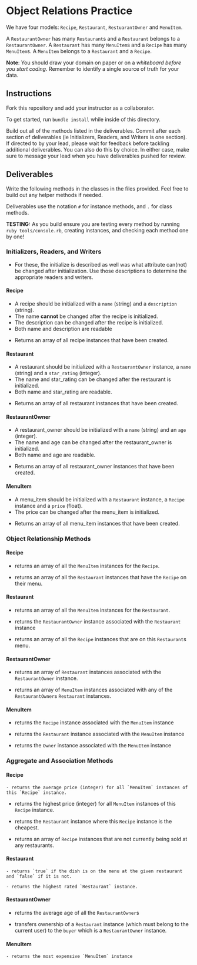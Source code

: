 # Object Relations Practice

We have four models: `Recipe`, `Restaurant`, `RestuarantOwner` and `MenuItem`. 

A `RestaurantOwner` has many `Restaurant`s and a `Restaurant` belongs to a `RestaurantOwner`. A `Restaurant` has many `MenuItem`s and a `Recipe` has many `MenuItem`s. A `MenuItem` belongs to a `Restaurant` and a `Recipe`. 

**Note**: You should draw your domain on paper or on a *whiteboard before you start coding*. Remember to identify a single source of truth for your data.

## Instructions

Fork this repository and add your instructor as a collaborator.

To get started, run `bundle install` while inside of this directory.

Build out all of the methods listed in the deliverables. Commit after each section of deliverables (ie Initializers, Readers, and Writers is one section). If directed to by your lead, please wait for feedback before tackling additional deliverables. You can also do this by choice. In either case, make sure to message your lead when you have deliverables pushed for review. 

## Deliverables

Write the following methods in the classes in the files provided. Feel free to build out any helper methods if needed.

Deliverables use the notation `#` for instance methods, and `.` for class methods.

**TESTING:** As you build ensure you are testing every method by running `ruby tools/console.rb`, creating instances, and checking each method one by one! 

### Initializers, Readers, and Writers
- For these, the initialize is described as well was what attribute can(not) be changed after initialization. Use those descriptions to determine the appropriate readers and writers.


#### Recipe
<!-- - `Recipe#initialize(name, description)` -->
  - A recipe should be initialized with a `name` (string) and a `description` (string).
  - The name **cannot** be changed after the recipe is initialized.
  - The description can be changed after the recipe is initialized.
  - Both name and description are readable
<!-- - `Recipe.all` -->
  - Returns an array of all recipe instances that have been created.

#### Restaurant
<!-- - `Restaurant#initialize(owner, name, star_rating)` -->
  - A restaurant should be initialized with a `RestaurantOwner` instance, a `name` (string) and a `star_rating` (integer).
  - The name and star_rating can be changed after the restaurant is initialized.
  - Both name and star_rating are readable.
<!-- - `Restaurant.all` -->
  - Returns an array of all restaurant instances that have been created.

#### RestaurantOwner
<!-- - `RestaurantOwner#initialize(name, age)` -->
  - A restaurant_owner should be initialized with a `name` (string) and an `age` (integer).
  - The name and age can be changed after the restaurant_owner is initialized.
  - Both name and age are readable.
<!-- - `RestaurantOwner.all` -->
  - Returns an array of all restaurant_owner instances that have been created.

#### MenuItem
<!-- - `MenuItem#initialize(restaurant, recipe, price)` -->
  - A menu_item should be initialized with a `Restaurant` instance, a `Recipe` instance and a `price` (float).
  - The price can be changed after the menu_item is initialized.
<!-- - `MenuItem.all` -->
  - Returns an array of all menu_item instances that have been created.



### Object Relationship Methods

#### Recipe
<!-- - `Recipe#menu_items` -->
  - returns an array of all the `MenuItem` instances for the `Recipe`.
<!-- - `Recipe#restaurants` -->
  - returns an array of all the `Restaurant` instances that have the `Recipe` on their menu.

#### Restaurant
<!-- - `Restaurant#menu_items` -->
  - returns an array of all the `MenuItem` instances for the `Restaurant`.
<!-- - `Restaurant#owner` -->
  - returns the `RestaurantOwner` instance associated with the `Restaurant` instance
<!-- - `Restaurant#recipes` -->
  - returns an array of all the `Recipe` instances that are on this `Restaurant`s menu.

#### RestaurantOwner
<!-- - `RestaurantOwner#restaurants` -->
  - returns an array of `Restaurant` instances associated with the `RestaurantOwner` instance.
<!-- - `RestaurantOwner#menu_items` -->
  - returns an array of `MenuItem` instances associated with any of the `RestaurantOwner`s `Restaurant` instances.

#### MenuItem
<!-- - `MenuItem#recipe` -->
  - returns the `Recipe` instance associated with the `MenuItem` instance
<!-- - `MenuItem#restaurant` -->
  - returns the `Restaurant` instance associated with the `MenuItem` instance
<!-- - `MenuItem#owner` -->
  - returns the `Owner` instance associated with the `MenuItem` instance



### Aggregate and Association Methods

#### Recipe
<!-- - `Recipe#average_price` -->
    - returns the average price (integer) for all `MenuItem` instances of this `Recipe` instance. 
<!-- - `Recipe#highest_price` -->
  - returns the highest price (integer) for all `MenuItem` instances of this `Recipe` instance. 
<!-- - `Recipe#cheapest_restaurant` -->
  - returns the `Restaurant` instance where this `Recipe` instance is the cheapest. 
<!-- - `Recipe.inactive` -->
  - returns an array of `Recipe` instances that are not currently being sold at any restaurants.

#### Restaurant
<!-- - `Restaurant#has_dish?(recipe)` -->
    - returns `true` if the dish is on the menu at the given restaurant and `false` if it is not. 
<!-- - `Restaurant.highest_rated` -->
    - returns the highest rated `Restaurant` instance.

#### RestaurantOwner
<!-- - `RestaurantOwner.average_age` -->
  - returns the average age of all the `RestaurantOwner`s
<!-- - `RestaurantOwner#sell_restaurant(restaurant, buyer)` -->
  - transfers ownership of a `Restaurant` instance (which must belong to the current user) to the `buyer` which is a `RestaurantOwner` instance. 

#### MenuItem
<!-- - `MenuItem.most_expensive_item` -->
    - returns the most expensive `MenuItem` instance



 







